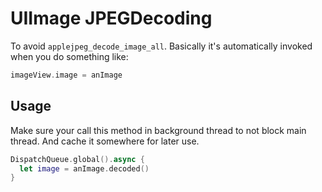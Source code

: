 # UIImage JPEGDecoding

To avoid `applejpeg_decode_image_all`. Basically it's automatically invoked when you do something like:
```swift
imageView.image = anImage
```

## Usage
Make sure your call this method in background thread to not block main thread. And cache it somewhere for later use.
```swift
DispatchQueue.global().async {
  let image = anImage.decoded()
}
```
